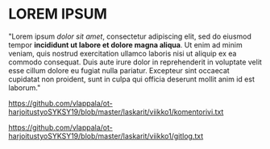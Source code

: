 # LOREM IPSUM

"Lorem ipsum *dolor sit amet*, consectetur adipiscing elit, sed do eiusmod tempor **incididunt ut labore et dolore magna aliqua**. Ut enim ad minim veniam, quis nostrud exercitation ullamco laboris nisi ut aliquip ex ea commodo consequat. Duis aute irure dolor in reprehenderit in voluptate velit esse cillum dolore eu fugiat nulla pariatur. Excepteur sint occaecat cupidatat non proident, sunt in culpa qui officia deserunt mollit anim id est laborum."

https://github.com/vlappala/ot-harjoitustyoSYKSY19/blob/master/laskarit/viikko1/komentorivi.txt

https://github.com/vlappala/ot-harjoitustyoSYKSY19/blob/master/laskarit/viikko1/gitlog.txt
